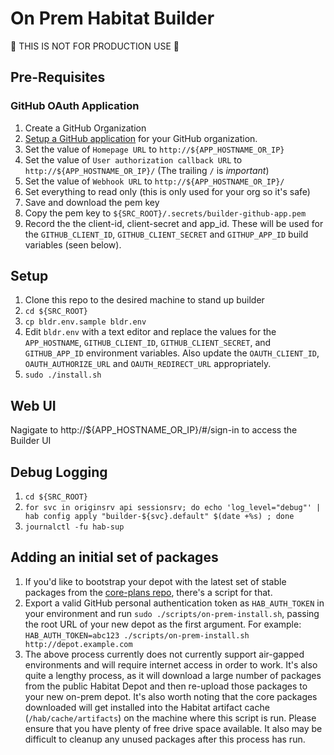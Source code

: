 # On Prem Habitat Builder

:construction: THIS IS NOT FOR PRODUCTION USE :construction:

## Pre-Requisites

### GitHub OAuth Application

1. Create a GitHub Organization
1. [Setup a GitHub application](https://github.com/settings/apps/new) for your GitHub organization.
1. Set the value of `Homepage URL` to `http://${APP_HOSTNAME_OR_IP}`
1. Set the value of `User authorization callback URL` to `http://${APP_HOSTNAME_OR_IP}/` (The trailing `/` is *important*)
1. Set the value of `Webhook URL` to `http://${APP_HOSTNAME_OR_IP}/`
1. Set everything to read only (this is only used for your org so it's safe)
1. Save and download the pem key
1. Copy the pem key to `${SRC_ROOT}/.secrets/builder-github-app.pem`
1. Record the the client-id, client-secret and app_id. These will be used for the `GITHUB_CLIENT_ID`, `GITHUB_CLIENT_SECRET` and `GITHUP_APP_ID` build variables (seen below).

## Setup

1. Clone this repo to the desired machine to stand up builder
1. `cd ${SRC_ROOT}`
1. `cp bldr.env.sample bldr.env`
1. Edit `bldr.env` with a text editor and replace the values for the `APP_HOSTNAME`, `GITHUB_CLIENT_ID`, `GITHUB_CLIENT_SECRET`, and `GITHUB_APP_ID` environment variables. Also update the `OAUTH_CLIENT_ID`, `OAUTH_AUTHORIZE_URL` and `OAUTH_REDIRECT_URL` appropriately.
1. `sudo ./install.sh`

## Web UI

Nagigate to http://${APP_HOSTNAME_OR_IP}/#/sign-in to access the Builder UI

## Debug Logging

1. `cd ${SRC_ROOT}`
1. `for svc in originsrv api sessionsrv; do echo 'log_level="debug"' | hab config apply "builder-${svc}.default" $(date +%s) ; done`
1. `journalctl -fu hab-sup`

## Adding an initial set of packages

1. If you'd like to bootstrap your depot with the latest set of stable packages
   from the [core-plans repo](https://github.com/habitat-sh/on-prem-builder.git), there's a script for that.
1. Export a valid GitHub personal authentication token as `HAB_AUTH_TOKEN` in
   your environment and run `sudo ./scripts/on-prem-install.sh`, passing the
   root URL of your new depot as the first argument. For example:
   `HAB_AUTH_TOKEN=abc123 ./scripts/on-prem-install.sh http://depot.example.com`
1. The above process currently does not currently support air-gapped environments and
   will require internet access in order to work. It's also quite a lengthy
   process, as it will download a large number of packages from the public
   Habitat Depot and then re-upload those packages to your new on-prem depot.
   It's also worth noting that the core packages downloaded will get installed
   into the Habitat artifact cache (`/hab/cache/artifacts`) on the machine
   where this script is run. Please ensure that you have plenty of free drive
   space available. It also may be difficult to cleanup any unused packages
   after this process has run.

